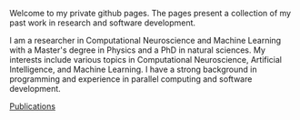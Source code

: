Welcome to my private github pages. The pages present a collection of my past work in research and software development.

I am a researcher in Computational Neuroscience and Machine Learning with a Master's degree in Physics and a PhD in natural sciences. My interests include various topics in Computational Neuroscience, Artificial Intelligence, and Machine Learning. I have a strong background in programming and experience in parallel computing and software development.

[Publications](publications.md)

